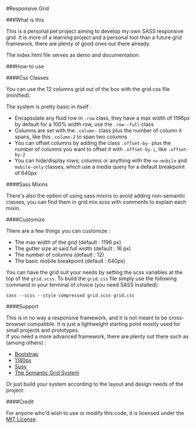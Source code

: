 #Responsive Grid

###What is this

This is a personal pet project aiming to develop my own SASS responsive grid. It is more of a learning project and a personal tool than a future grid framework, there are plenty of good ones out there already.

The index.html file serves as demo and documentation.

###How-to use

####Css Classes

You can use the 12 columns grid out of the box with the grid.css file (minified).

The system is pretty basic in itself :

+	Encapsulate any fluid row in `.row` class, they have a max width of 1196px by default for a 100% width row, use the `.row--full` class
+	Columns are set with the `.column-` class plus the number of column it spans, like this `.column-2` to span two columns
+	You can offset columns by adding the class `.offset-by-` plus the number of columns you want to offset it with `.offset-by-i`, like `.offset-by-2`
+	You can hide/display rows; columns or anything with the `no-mobile` and `mobile-only` classes, which use a media query for a default breakpoint of 640px

####Sass Mixins

There's also the option of using sass mixins to avoid adding non-semantic classes, you can find them in grid.mix.scss with comments to explain each mixin.

####Customize

There are a few things you can customize :

+	The max width of the grid (default : 1196 px)
+	The gutter size at said full width (default : 16 px)
+	The number of columns (default : 12)
+	The basic mobile breakpoint (default : 640px)

You can have the grid suit your needs by setting the scss variables at the top of the `grid.scss`.
To build the `grid.css` file simply use the following command in your terminal of choice (you need SASS installed):

	sass --scss --style compressed grid.scss grid.css
	
####Support

This is in no way a responsive framework, and it is not meant to be cross-browser compatible. It is just a lightweight starting point mostly used for small projects and prototypes.  
If you need a more advanced framework, there are plenty out there such as (among others) :

+    [Bootstrap](http://getbootstrap.com/)
+    [1140px](http://www.1140px.com/)
+    [Susy](http://susy.oddbird.net/)
+    [The Semantic Grid System](http://semantic.gs/)

Or just build your system according to the layout and design needs of the project.

####Credit

For anyone who'd wish to use or modify this code, it is licensed under the [MIT License](http://mit-license.org).

